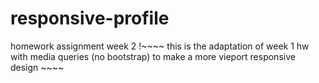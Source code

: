 # responsive-profile
homework assignment week 2
!~~~~ this is the adaptation of week 1 hw with media queries (no bootstrap) to make a more vieport responsive design ~~~~
